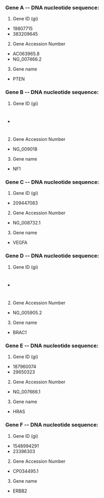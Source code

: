 ### Gene A -- DNA nucleotide sequence:
1. Gene ID (gi)
  * 19807715
  * 383209645


2. Gene Accession Number
  * AC063965.8
  * NG_007466.2


3. Gene name
  * PTEN

### Gene B -- DNA nucleotide sequence:
1. Gene ID (gi)
  * #


2. Gene Accession Number
  * NG_009018

3. Gene name
  * NF1

### Gene C -- DNA nucleotide sequence:
1. Gene ID (gi)
  * 209447083

2. Gene Accession Number
  * NG_008732.1


3. Gene name
  * VEGFA

### Gene D -- DNA nucleotide sequence:
1. Gene ID (gi)
  * #


2. Gene Accession Number
  * NG_005905.2


3. Gene name
  * BRAC1


### Gene E -- DNA nucleotide sequence:
1. Gene ID (gi)
  * 187960074
  * 29650323


2. Gene Accession Number
  * NG_007666.1

3. Gene name
  * HRAS


### Gene F -- DNA nucleotide sequence:
1. Gene ID (gi)
  * 1548994291
  * 23396303


2. Gene Accession Number
  * CP034495.1


3. Gene name
  * ERBB2
